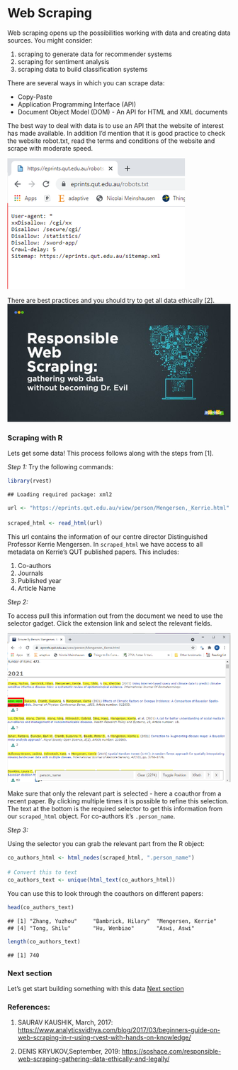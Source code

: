 Web Scraping
================

Web scraping opens up the possibilities working with data and creating
data sources. You might consider:

1.  scraping to generate data for recommender systems
2.  scraping for sentiment analysis
3.  scraping data to build classification systems

There are several ways in which you can scrape data:

-   Copy-Paste
-   Application Programming Interface (API)
-   Document Object Model (DOM) - An API for HTML and XML documents

The best way to deal with data is to use an API that the website of
interest has made available. In addition I’d mention that it is good
practice to check the website robot.txt, read the terms and conditions
of the website and scrape with moderate speed.

![](robot.PNG)

There are best practices and you should try to get all data ethically
\[2\].
![<https://soshace.com/responsible-web-scraping-gathering-data-ethically-and-legally/>](responsibleWeb.jpg)

### Scraping with R

Lets get some data! This process follows along with the steps from
\[1\].

*Step 1:* Try the following commands:

``` r
library(rvest)
```

    ## Loading required package: xml2

``` r
url <- "https://eprints.qut.edu.au/view/person/Mengersen,_Kerrie.html" 

scraped_html <- read_html(url)
```

This url contains the information of our centre director Distinguished
Professor Kerrie Mengersen. In `scraped_html` we have access to all
metadata on Kerrie’s QUT published papers. This includes:

1.  Co-authors
2.  Journals
3.  Published year
4.  Article Name

*Step 2:*

To access pull this information out from the document we need to use the
selector gadget. Click the extension link and select the relevant
fields.

![](selector1.PNG)

Make sure that only the relevant part is selected - here a coauthor from
a recent paper. By clicking multiple times it is possible to refine this
selection. The text at the bottom is the required selector to get this
information from our `scraped_html` object. For co-authors it’s
`.person_name`.

*Step 3:*

Using the selector you can grab the relevant part from the R object:

``` r
co_authors_html <- html_nodes(scraped_html, ".person_name")

# Convert this to text
co_authors_text <- unique(html_text(co_authors_html))
```

You can use this to look through the coauthors on different papers:

``` r
head(co_authors_text)
```

    ## [1] "Zhang, Yuzhou"     "Bambrick, Hilary"  "Mengersen, Kerrie"
    ## [4] "Tong, Shilu"       "Hu, Wenbiao"       "Aswi, Aswi"

``` r
length(co_authors_text)
```

    ## [1] 740

### Next section

Let’s get start building something with this data [Next
section](network_vis.md)

### References:

1.  SAURAV KAUSHIK, March, 2017:
    <https://www.analyticsvidhya.com/blog/2017/03/beginners-guide-on-web-scraping-in-r-using-rvest-with-hands-on-knowledge/>

2.  DENIS KRYUKOV,September, 2019:
    <https://soshace.com/responsible-web-scraping-gathering-data-ethically-and-legally/>
